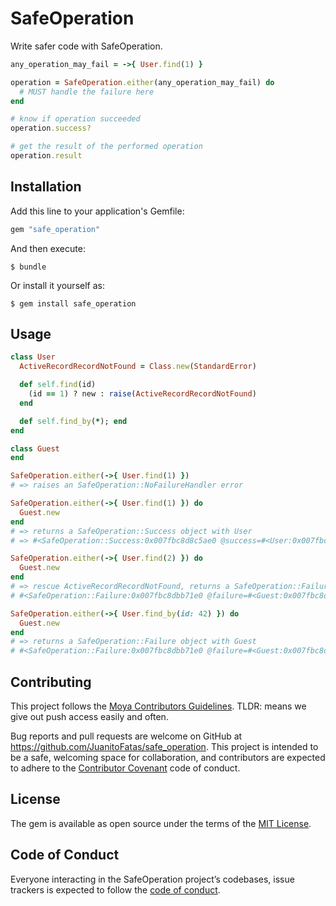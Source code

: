 # SafeOperation

Write safer code with SafeOperation.

```ruby
any_operation_may_fail = ->{ User.find(1) }

operation = SafeOperation.either(any_operation_may_fail) do
  # MUST handle the failure here
end

# know if operation succeeded
operation.success?

# get the result of the performed operation
operation.result
```

## Installation

Add this line to your application's Gemfile:

```ruby
gem "safe_operation"
```

And then execute:

    $ bundle

Or install it yourself as:

    $ gem install safe_operation

## Usage

```ruby
class User
  ActiveRecordRecordNotFound = Class.new(StandardError)

  def self.find(id)
    (id == 1) ? new : raise(ActiveRecordRecordNotFound)
  end

  def self.find_by(*); end
end

class Guest
end

SafeOperation.either(->{ User.find(1) })
# => raises an SafeOperation::NoFailureHandler error

SafeOperation.either(->{ User.find(1) }) do
  Guest.new
end
# => returns a SafeOperation::Success object with User
# => #<SafeOperation::Success:0x007fbc8d8c5ae0 @success=#<User:0x007fbc8d8c5b08>>

SafeOperation.either(->{ User.find(2) }) do
  Guest.new
end
# => rescue ActiveRecordRecordNotFound, returns a SafeOperation::Failure object with Guest
# #<SafeOperation::Failure:0x007fbc8dbb71e0 @failure=#<Guest:0x007fbc8dbb7208>>

SafeOperation.either(->{ User.find_by(id: 42) }) do
  Guest.new
end
# => returns a SafeOperation::Failure object with Guest
# #<SafeOperation::Failure:0x007fbc8dbb71e0 @failure=#<Guest:0x007fbc8dbb7208>>
```

## Contributing

This project follows the [Moya Contributors Guidelines][moya].
TLDR: means we give out push access easily and often.

[moya]: https://github.com/Moya/contributors

Bug reports and pull requests are welcome on GitHub at https://github.com/JuanitoFatas/safe_operation.
This project is intended to be a safe, welcoming space for collaboration, and contributors are
expected to adhere to the [Contributor Covenant](http://contributor-covenant.org) code of conduct.

## License

The gem is available as open source under the terms of the
[MIT License](http://opensource.org/licenses/MIT).

## Code of Conduct

Everyone interacting in the SafeOperation project’s codebases, issue trackers is expected to follow
the [code of conduct](https://github.com/JuanitoFatas/safe_operation/blob/master/CODE_OF_CONDUCT.md).


